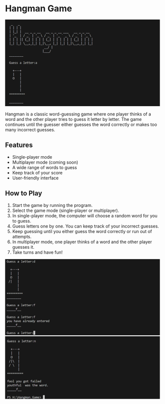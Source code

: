 # Hangman Game

![Hangman](images/entry.png)

Hangman is a classic word-guessing game where one player thinks of a word and the other player tries to guess it letter by letter. The game continues until the guesser either guesses the word correctly or makes too many incorrect guesses.

## Features

- Single-player mode
- Multiplayer mode (coming soon)
- A wide range of words to guess
- Keep track of your score
- User-friendly interface

## How to Play

1. Start the game by running the program.
2. Select the game mode (single-player or multiplayer).
3. In single-player mode, the computer will choose a random word for you to guess.
4. Guess letters one by one. You can keep track of your incorrect guesses.
5. Keep guessing until you either guess the word correctly or run out of attempts.
6. In multiplayer mode, one player thinks of a word and the other player guesses it.
7. Take turns and have fun!


![Hangman on](images/repeat.png)
![Hangman on](images/exit.png)